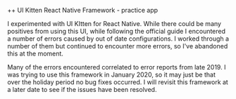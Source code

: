 ++ UI Kitten React Native Framework - practice app

I experimented with UI KItten for React Native. While there could be many positives from using this UI, while following the official guide I encountered a number of errors caused by out of date configurations. I worked through a number of them but continued to encounter more errors, so I've abandoned this at the moment.

Many of the errors encountered correlated to error reports from late 2019. I was trying to use this framework in January 2020, so it may just be that over the holiday period no bug fixes occurred. I will revisit this framework at a later date to see if the issues have been resolved.



